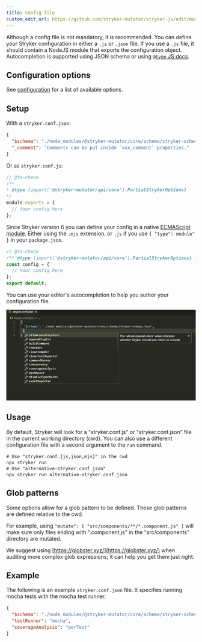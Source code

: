 ```yaml
---
title: Config file
custom_edit_url: https://github.com/stryker-mutator/stryker-js/edit/master/docs/config-file.md
---
```


Although a config file is not mandatory, it is recommended. You can define your Stryker configuration in either a `.js` or `.json` file. If you use a `.js` file, it should contain a NodeJS module that exports the configuration object. Autocompletion is supported using JSON schema or using [`@type` JS docs](https://jsdoc.app/).

## Configuration options

See [configuration](./configuration.md) for a list of available options.

## Setup

With a `stryker.conf.json`:

```json
{
  "$schema": "./node_modules/@stryker-mutator/core/schema/stryker-schema.json",
  "_comment": "Comments can be put inside `xxx_comment` properties."
}
```

Or as `stryker.conf.js`:

```js
// @ts-check
/**
* @type {import('@stryker-mutator/api/core').PartialStrykerOptions}
*/
module.exports = {
  // Your config here
};
```

Since Stryker version 6 you can define your config in a native [ECMAScript module](https://nodejs.org/api/esm.html). Either using the `.mjs` extension, or `.js` if you use `{ "type": module" }` in your `package.json`.

```js
// @ts-check
/** @type {import('@stryker-mutator/api/core').PartialStrykerOptions} */
const config = {
  // Your config here
};
export default;
```

You can use your editor's autocompletion to help you author your configuration file.

![config file autocompletion](./images/config-file-autocompletion.gif)

## Usage

By default, Stryker will look for a "stryker.conf.js" or "stryker.conf.json" file in the current working directory (cwd). You can also use a different configuration file with a second argument to the `run` command.

```shell
# Use "stryker.conf.[js,json,mjs]" in the cwd
npx stryker run
# Use "alternative-stryker.conf.json"
npx stryker run alternative-stryker.conf.json
```

## Glob patterns

Some options allow for a glob pattern to be defined. These glob patterns are defined relative to the cwd. 

For example, using `"mutate": [ "src/components/**/*.component.js" ]` will make sure only files ending with ".component.js" in the "src/components" directory are mutated.

We suggest using [https://globster.xyz/](https://globster.xyz/) when auditing more complex glob expressions; it can help you get them just right.

## Example

The following is an example `stryker.conf.json` file. It specifies running mocha tests with the mocha test runner.

```json
{
  "$schema": "./node_modules/@stryker-mutator/core/schema/stryker-schema.json",
  "testRunner": "mocha",
  "coverageAnalysis": "perTest"
}
```
